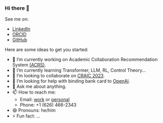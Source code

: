 ### Hi there 👋


See me on:
- [LinkedIn](https://www.linkedin.com/in/hu-yitong/)
- [ORCID](https://orcid.org/0009-0008-1697-1465)
- [GitHub](https://github.com/Wiederholung)


Here are some ideas to get you started:

- 🔭 I’m currently working on Academic Collaboration Recommendation System [(ACRS)](https://github.com/Wiederholung/Academic-Collaboration-RS).
- 🌱 I’m currently learning Transformer, LLM, RL, Control Theory...
- 👯 I’m looking to collaborate on [CRAIC 2023](https://craic.yuntop.com/#/index).
- 🤔 I’m looking for help with binding bank card to [OpenAI](https://craic.yuntop.com/#/index).
- 💬 Ask me about anything.
- 📫 How to reach me: 
  - Email: [work](mailto:huyt@bupt.edu.cn) or [personal](mailto:wiederholung@outlook.com)
  - Phone: +1 (626) 466-2343
- 😄 Pronouns: he/him
- ⚡ Fun fact: ...

